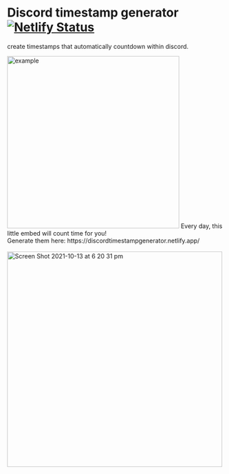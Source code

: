 # Discord timestamp generator [![Netlify Status](https://api.netlify.com/api/v1/badges/4d0fb726-b73c-4c4a-b4d1-3ef4c0b36692/deploy-status)](https://app.netlify.com/sites/discordtimestampgenerator/deploys)
create timestamps that automatically countdown within discord.

<img width="400" alt="example" src="https://github.com/Dot32IsCool/discord-timestamp-generator/blob/main/banner.png">
Every day, this little embed will count time for you! <br>
Generate them here: https://discordtimestampgenerator.netlify.app/
<br><br>
<!-- <img width="400" alt="Screen Shot 2021-07-02 at 5 30 02 pm" src="https://user-images.githubusercontent.com/61964090/124254092-4caf5d00-db5b-11eb-82a7-
c31a630218d2.png"> -->

<img width="500" alt="Screen Shot 2021-10-13 at 6 20 31 pm" src="https://user-images.githubusercontent.com/61964090/137115143-1fcdaa0d-bb8f-4ea6-bfb6-c49716647b3c.png">

